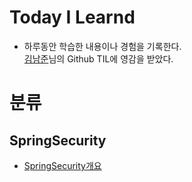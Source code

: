 # Today I Learnd
* 하루동안 학습한 내용이나 경험을 기록한다.   
[김남준](https://github.com/namjunemy/TIL)님의 Github TIL에 영감을 받았다.

# 분류
## SpringSecurity
* [SpringSecurity개요](https://github.com/JooHyukGallagher/TIL/blob/master/SpringSecurity/OverView.md)
